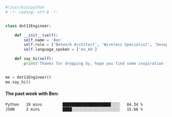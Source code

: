```python
#!/usr/bin/python
# -*- coding: utf-8 -*-


class dot11Engineer:

    def __init__(self):
        self.name = 'Ben'
        self.role = ['Network Architect', 'Wireless Specialist', 'Devops Engineer']
        self.language_spoken = ['en_AU']

    def say_hi(self):
        print('Thanks for dropping by, hope you find some inspiration from my work.')


me = dot11Engineer()
me.say_hi()
```

#### The past week with Ben:
<!--START_SECTION:waka-->

```txt
Python   19 mins         █████████████████████░░░░   84.34 %
JSON     3 mins          ████░░░░░░░░░░░░░░░░░░░░░   15.66 %
```

<!--END_SECTION:waka-->  



